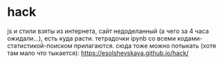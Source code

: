 # hack
js и стили взяты из интернета, сайт недоделанный (а чего за 4 часа ожидали...), есть куда расти.
тетрадочки ipynb со всеми кодами-статистикой-поиском прилагаются.
сюда тоже можно потыкать (хотя там мало что тыкается): https://esolshevskaya.github.io/hack/

